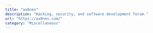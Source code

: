 ```yaml
---
title: "ax0nes"
description: "Hacking, security, and software development forum."
url: "https://ax0nes.com/"
category: "Miscellaneous"
---
```

